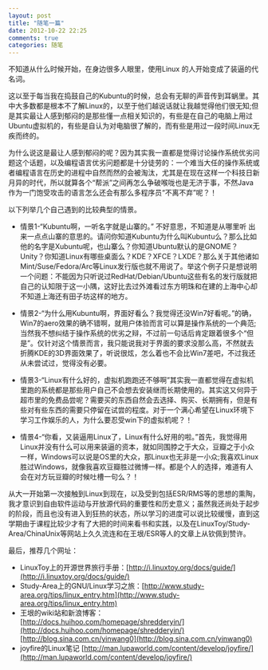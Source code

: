 ```yaml
---
layout: post
title: "随笔一篇"
date: 2012-10-22 22:25
comments: true
categories: 随笔 
---
```



不知道从什么时候开始，在身边很多人眼里，使用Linux 的人开始变成了装逼的代名词。
  
这以至于每当我在捣鼓自己的Kubuntu的时候，总会有无聊的声音传到耳蜗里。其中大多数都是根本不了解Linux的，以至于他们越说话就让我越觉得他们很无知;但是其实最让人感到郁闷的是那些懂一点相关知识的，有些是在自己的电脑上用过Ubuntu虚拟机的，有些是自认为对电脑很了解的，而有些是用过一段时间Linux无疾而终的。  

为什么说这是最让人感到郁闷的呢？因为其实我一直都是觉得讨论操作系统优劣问题这个话题，以及编程语言优劣问题都是十分徒劳的：一个难当大任的操作系统或者编程语言在历史的进程中自然而然的会被淘汰，尤其是在现在这样一个科技日新月异的时代，所以就算各个“帮派”之间再怎么争破喉咙也是无济于事，不然Java作为一门饱受攻击的语言怎么还会有那么多程序员“不离不弃”呢？！  

以下列举几个自己遇到的比较典型的情景。  

* 情景1-“Kubuntu啊，一听名字就是山寨的。” 不好意思，不知道是从哪里听   出来一点点山寨的意思的。请问你知道Kubuntu为什么叫Kubuntu么？那么比如他的名字是Xubuntu呢，也山寨么？你知道Ubuntu默认的是GNOME？Unity？你知道Linux有哪些桌面么？KDE？XFCE？LXDE？那么关于其他诸如Mint/Suse/Fedora/Arc等Linux发行版也就不用说了。举这个例子只是想说明一个问题：不能因为只听说过RedHat/Debian/Ubuntu这些有名的发行版就把自己的认知限于这一小隅，这好比去过外滩看过东方明珠和在建的上海中心却不知道上海还有田子坊这样的地方。  

* 情景2-“为什么用Kubuntu啊，界面好看么？我觉得还没Win7好看呢。”的确，Win7的aero效果的确不错啊，就用户体验而言可以算是操作系统的一个典范;当然我不想纠结于操作系统的优劣之辩，不过前一句话后肯定跟着很多个“但是”。仅针对这个情景而言，我只能说我对于界面的要求没那么高，不然就去折腾KDE的3D界面效果了，听说很炫，怎么着也不会比Win7差吧，不过我还从未尝试过，觉得没有必要。  

* 情景3-“Linux有什么好的，虚拟机跑跑还不够啊”其实我一直都觉得在虚拟机里跑的系统都是那些用户自己不会想去安装继而长期使用的。其实这又何异于超市里的免费品尝呢？需要买的东西自然会去选择、购买、长期拥有，但是有些对有些东西的需要只停留在试尝的程度。对于一个满心希望在Linux环境下学习工作娱乐的人，为什么要忍受win下的虚拟机呢？！  

* 情景4-“你看，又装逼用Linux了，Linux有什么好用的啦。”首先，我觉得用Linux并没有什么可以用来装逼的资本，就如同围脖之于大众，豆瓣之于小众一样，Windows可以说是OS里的大众，那Linux也无非是一小众;我喜欢Linux胜过Windows，就像我喜欢豆瓣胜过微博一样。都是个人的选择，难道有人会在对方玩豆瓣的时候吐槽一句么？！  

从大一开始第一次接触到Linux到现在，以及受到包括ESR/RMS等的思想的熏陶，我才意识到自由软件运动与开放源代码的重要性和历史意义；虽然我还尚处于起步的阶段，而且也没有进入到狂热的状态，所以学习的进度可以说比较缓慢，直到这学期由于课程比较少才有了大把的时间来看书和实践，以及在LinuxToy/Study-Area/ChinaUnix等网站上久久流连和在王垠/ESR等人的文章上从钦佩到赞许。  


最后，推荐几个网址：  
* LinuxToy上的开源世界旅行手册：[http://i.linuxtoy.org/docs/guide/](http://i.linuxtoy.org/docs/guide/)  
* Study-Area上的GNU/Linux学习之旅：[http://www.study-area.org/tips/linux_entry.htm](http://www.study-area.org/tips/linux_entry.htm)  
* 王垠的wiki站和新浪博客：[http://docs.huihoo.com/homepage/shredderyin/](http://docs.huihoo.com/homepage/shredderyin/)  
[http://blog.sina.com.cn/yinwang0](http://blog.sina.com.cn/yinwang0)  
* joyfire的Linux笔记 [http://man.lupaworld.com/content/develop/joyfire/](http://man.lupaworld.com/content/develop/joyfire/)

